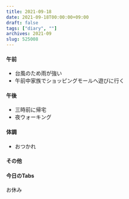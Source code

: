```yaml
---
title: 2021-09-18
date: 2021-09-18T00:00:00+09:00
draft: false
tags: ["diary", ""]
archives: 2021-09
slug: 525008
---
```

#### 午前
- 台風のため雨が強い
- 午前中家族でショッピングモールへ遊びに行く
#### 午後
- 三時前に帰宅
- 夜ウォーキング
#### 体調
- おつかれ
#### その他
#### 今日のTabs
お休み